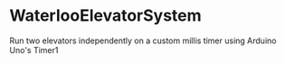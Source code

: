 # WaterlooElevatorSystem
Run two elevators independently on a custom millis timer using Arduino Uno's Timer1

